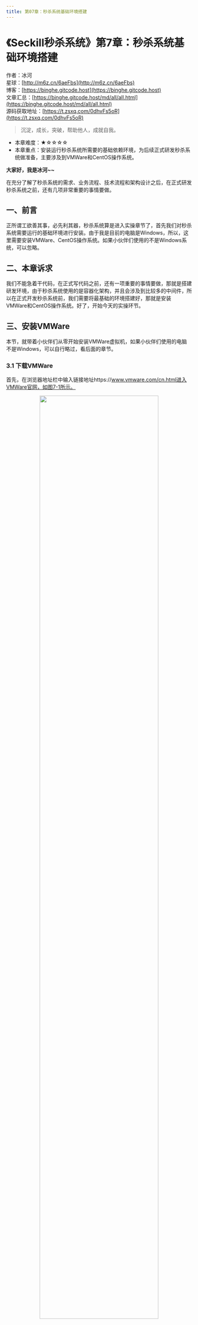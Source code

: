 ```yaml
---
title: 第07章：秒杀系统基础环境搭建
---
```


# 《Seckill秒杀系统》第7章：秒杀系统基础环境搭建

作者：冰河
<br/>星球：[http://m6z.cn/6aeFbs](http://m6z.cn/6aeFbs)
<br/>博客：[https://binghe.gitcode.host](https://binghe.gitcode.host)
<br/>文章汇总：[https://binghe.gitcode.host/md/all/all.html](https://binghe.gitcode.host/md/all/all.html)
<br/>源码获取地址：[https://t.zsxq.com/0dhvFs5oR](https://t.zsxq.com/0dhvFs5oR)

> 沉淀，成长，突破，帮助他人，成就自我。

* 本章难度：★☆☆☆☆
* 本章重点：安装运行秒杀系统所需要的基础依赖环境，为后续正式研发秒杀系统做准备，主要涉及到VMWare和CentOS操作系统。

**大家好，我是冰河~~**

在充分了解了秒杀系统的需求、业务流程、技术流程和架构设计之后，在正式研发秒杀系统之前，还有几项非常重要的事情要做。

## 一、前言

正所谓工欲善其事，必先利其器，秒杀系统算是进入实操章节了，首先我们对秒杀系统需要运行的基础环境进行安装。由于我是目前的电脑是Windows，所以，这里需要安装VMWare、CentOS操作系统。如果小伙伴们使用的不是Windows系统，可以忽略。

## 二、本章诉求

我们不能急着干代码，在正式写代码之前，还有一项重要的事情要做，那就是搭建研发环境，由于秒杀系统使用的是容器化架构，并且会涉及到比较多的中间件，所以在正式开发秒杀系统前，我们需要将最基础的环境搭建好，那就是安装VMWare和CentOS操作系统。好了，开始今天的实操环节。

## 三、安装VMWare

本节，就带着小伙伴们从零开始安装VMWare虚拟机，如果小伙伴们使用的电脑不是Windows，可以自行略过，看后面的章节。

### 3.1 下载VMWare

首先，在浏览器地址栏中输入链接地址https://www.vmware.com/cn.html进入VMWare官网，如图7-1所示。

<div align="center">
    <img src="https://binghe.gitcode.host/images/project/seckill/scekill-2023-05-11-001.png?raw=true" width="80%">
    <br/>
</div>

选择导航栏中的“下载”选项，然后在弹出的下拉菜单的左侧选择“产品下载”选项，在下拉菜单的右侧选择“Workstation Pro”选项，如图7-2所示。

<div align="center">
    <img src="https://binghe.gitcode.host/images/project/seckill/scekill-2023-05-11-002.png?raw=true" width="80%">
    <br/>
</div>

单击“Workstation Pro”选项后，进入“Workstation Pro”的下载页面，如图7-3所示。

<div align="center">
    <img src="https://binghe.gitcode.host/images/project/seckill/scekill-2023-05-11-003.png?raw=true" width="80%">
    <br/>
</div>

我在Windows操作系统上安装VMWare虚拟机，所以，下载“VMware Workstation Pro 15.5.1 for Windows”。如果小伙伴们需要在Linux操作系统上安装VMWare虚拟机，则可以选择下载“VMware Workstation Pro 15.5.1 for Linux”。

单击图7-3所示的“转至下载”按钮，将会跳转到VMware指定版本的下载页面，如图7-4所示。

<div align="center">
    <img src="https://binghe.gitcode.host/images/project/seckill/scekill-2023-05-11-004.png?raw=true" width="80%">
    <br/>
</div>


单击图7-4所示的“立即下载”按钮，将会跳转到VMWare登录页面，如图7-5所示。

<div align="center">
    <img src="https://binghe.gitcode.host/images/project/seckill/scekill-2023-05-11-005.png?raw=true" width="80%">
    <br/>
</div>

此时，输入在VMWare官网注册的账号和密码登录后下载VMWare即可。

如果小伙伴们没有在VMWare官网注册账号和密码，也可以在图7-3所示的页面中，选择“下载免费试用版：Windows|Linux”选项，下载免费试用版的VMWare，如图7-6所示。

<div align="center">
    <img src="https://binghe.gitcode.host/images/project/seckill/scekill-2023-05-11-006.png?raw=true" width="80%">
    <br/>
</div>

单击“下载免费试用版：Windows|Linux”选项后，将会跳转到VMWare试用版的下载页面，如图7-7所示。

<div align="center">
    <img src="https://binghe.gitcode.host/images/project/seckill/scekill-2023-05-11-007.png?raw=true" width="80%">
    <br/>
</div>

小伙伴们可以根据自身操作系统的类型，在图7-7所示的页面中，选择下载Windows版本的VMWare或者Linux版本的VMWare。

### 3.2 安装VMWare

下载VMWare安装包到本地后，双击VMWare安装包进行安装，具体的安装过程如图7-8—7-13所示。

<div align="center">
    <img src="https://binghe.gitcode.host/images/project/seckill/scekill-2023-05-11-008.png?raw=true" width="80%">
    <br/>
</div>

<div align="center">
    <img src="https://binghe.gitcode.host/images/project/seckill/scekill-2023-05-11-009.png?raw=true" width="80%">
    <br/>
</div>

<div align="center">
    <img src="https://binghe.gitcode.host/images/project/seckill/scekill-2023-05-11-010.png?raw=true" width="80%">
    <br/>
</div>

<div align="center">
    <img src="https://binghe.gitcode.host/images/project/seckill/scekill-2023-05-11-011.png?raw=true" width="80%">
    <br/>
</div>

<div align="center">
    <img src="https://binghe.gitcode.host/images/project/seckill/scekill-2023-05-11-012.png?raw=true" width="80%">
    <br/>
</div>

<div align="center">
    <img src="https://binghe.gitcode.host/images/project/seckill/scekill-2023-05-11-013.png?raw=true" width="80%">
    <br/>
</div>

小伙伴们按照如图4-8—4-13所示的安装过程即可安装VMWare，安装完成后，VMWare需要输入安装密钥，读者可自行上网查阅相关的安装密钥。

## 四、安装CentOS操作系统

这里我安装的是64位CentOS 7操作系统，大家也可以自行安装其他版本的Linux操作系统。

### 4.1 下载CentOS操作系统

在浏览器地址栏中输入链接地址：[http://mirror.nsc.liu.se/centos-store/7.8.2003/isos/x86_64/](http://mirror.nsc.liu.se/centos-store/7.8.2003/isos/x86_64/)，打开CentOS 7操作系统的下载页面，在下载页面中选择“CentOS-7-x86_64-DVD-2003.iso”镜像文件进行下载，如图7-14所示。

<div align="center">
    <img src="https://binghe.gitcode.host/images/project/seckill/scekill-2023-05-11-014.png?raw=true" width="80%">
    <br/>
</div>

选中下载即可。

### 4.2 配置CentOS操作系统

打开VMWare，依次按照下图顺序依次配置CentOS操作系统。

1.打开“VMware Workstation“软件，选择”创建新的虚拟机“。

<div align="center">
    <img src="https://binghe.gitcode.host/images/project/seckill/scekill-2023-05-11-015.png?raw=true" width="80%">
    <br/>
</div>

2、选择“典型”选项，然后下一步。

<div align="center">
    <img src="https://binghe.gitcode.host/images/project/seckill/scekill-2023-05-11-016.png?raw=true" width="80%">
    <br/>
</div>

3、选择“稍后安装操作系统”，点击下一步。

<div align="center">
    <img src="https://binghe.gitcode.host/images/project/seckill/scekill-2023-05-11-017.png?raw=true" width="80%">
    <br/>
</div>

4、客户机操作选择“Linux”,版本选择“CentOS 7 64位”，点击下一步。

<div align="center">
    <img src="https://binghe.gitcode.host/images/project/seckill/scekill-2023-05-11-018.png?raw=true" width="80%">
    <br/>
</div>

5、输入“虚拟机名称”，选择虚拟机文件保存的位置，点击下一步。

<div align="center">
    <img src="https://binghe.gitcode.host/images/project/seckill/scekill-2023-05-11-019.png?raw=true" width="80%">
    <br/>
</div>

6、最大磁盘默认20G大小即可，然后选择“将虚拟机磁盘存储为单个文件”，下一步。

<div align="center">
    <img src="https://binghe.gitcode.host/images/project/seckill/scekill-2023-05-11-020.png?raw=true" width="80%">
    <br/>
</div>

7、点击”自定义硬件配置“。

<div align="center">
    <img src="https://binghe.gitcode.host/images/project/seckill/scekill-2023-05-11-021.png?raw=true" width="80%">
    <br/>
</div>

8、选中”新CD/DVD“，选择”使用ISO映像文件“，然后设置CentOS7的ISO映像路径，点击关闭。

<div align="center">
    <img src="https://binghe.gitcode.host/images/project/seckill/scekill-2023-05-11-022.png?raw=true" width="80%">
    <br/>
</div>

网络适配器默认NAT就好。

9、点击完成，如下。

<div align="center">
    <img src="https://binghe.gitcode.host/images/project/seckill/scekill-2023-05-11-023.png?raw=true" width="80%">
    <br/>
</div>

接下来我们安装CentOS7。 

### 4.3 安装CentOS7的安装

1、选中刚刚配置的CentOS7，然后点击“开启此虚拟机”。

<div align="center">
    <img src="https://binghe.gitcode.host/images/project/seckill/scekill-2023-05-11-024.png?raw=true" width="80%">
    <br/>
</div>

2、虚拟机启动之后会出现如下界面（白色表示选中），默认选中的是Test this media & install CentOS 7。将鼠标移入到虚拟机中，并按下键盘中的“↑”键，选择Install CentOS 7，最后按下“Enter 键”。

<div align="center">
    <img src="https://binghe.gitcode.host/images/project/seckill/scekill-2023-05-11-025.png?raw=true" width="80%">
    <br/>
</div>

注意： 在虚拟机中的操作，鼠标必须要移入到虚拟机中，否则虚拟机感应不到，无法对其进行操作。 鼠标移动到虚拟机内部单击或者按下Ctrl + G，鼠标即可移入到虚拟机中。按下Ctrl + Alt，鼠标即可移出虚拟机。

3、按下Enter进行安装。

<div align="center">
    <img src="https://binghe.gitcode.host/images/project/seckill/scekill-2023-05-11-026.png?raw=true" width="80%">
    <br/>
</div>

4、等待系统加载完成。

<div align="center">
    <img src="https://binghe.gitcode.host/images/project/seckill/scekill-2023-05-11-027.png?raw=true" width="80%">
    <br/>
</div>

5、选择使用哪种语言，推荐使用英文。但如果是第一次安装，建议先安装中文版的熟悉一下，之后再选择英文的进行实践，这里就介绍中文的，下滑至底部选择中文。

<div align="center">
    <img src="https://binghe.gitcode.host/images/project/seckill/scekill-2023-05-11-028.png?raw=true" width="80%">
    <br/>
</div>

6、【本地化】只配置日期和时间，键盘和语言支持没有特殊情况默认就好。

<div align="center">
    <img src="https://binghe.gitcode.host/images/project/seckill/scekill-2023-05-11-029.png?raw=true" width="80%">
    <br/>
</div>

7、中国范围内都选择为上海（因为只有上海可选），并选择为24小时制，设置完成后单击完成按钮

<div align="center">
    <img src="https://binghe.gitcode.host/images/project/seckill/scekill-2023-05-11-030.png?raw=true" width="80%">
    <br/>
</div>

8、【软件】中只配置软件选择，安装源系统会自动识别，所以不用管。

<div align="center">
    <img src="https://binghe.gitcode.host/images/project/seckill/scekill-2023-05-11-031.png?raw=true" width="80%">
    <br/>
</div>

9、然后我们选择安装的系统是否含有界面，界面一般对于我们来说用处不大，而且CentOS的界面不好操作，所以这里选择最小安装。

<div align="center">
    <img src="https://binghe.gitcode.host/images/project/seckill/scekill-2023-05-11-032.png?raw=true" width="80%">
    <br/>
</div>

10、【系统】中只配置安装位置，指的是系统如何分区，其它的都默认就好。

<div align="center">
    <img src="https://binghe.gitcode.host/images/project/seckill/scekill-2023-05-11-033.png?raw=true" width="80%">
    <br/>
</div>

11、对分区不清楚的就选择自动配置分区，这里演示我要配置分区。

<div align="center">
    <img src="https://binghe.gitcode.host/images/project/seckill/scekill-2023-05-11-034.png?raw=true" width="80%">
    <br/>
</div>

12、手动分区我们要选择标准分区，然后点击下面的“+”添加分区。

<div align="center">
    <img src="https://binghe.gitcode.host/images/project/seckill/scekill-2023-05-11-035.png?raw=true" width="80%">
    <br/>
</div>

我们分别创建三个分区：**/boot区、swap交换分区、根分区/**

13、添加 /boot分区，用来放启动文件，大小300MB足矣，然后点击“添加挂载点”。

<div align="center">
    <img src="https://binghe.gitcode.host/images/project/seckill/scekill-2023-05-11-036.png?raw=true" width="80%">
    <br/>
</div>

<div align="center">
    <img src="https://binghe.gitcode.host/images/project/seckill/scekill-2023-05-11-037.png?raw=true" width="80%">
    <br/>
</div>

14、添加 swap分区，这个是交换分区，一般情况是物理内存的2倍大小，用于物理内存不足时使用，可能造成系统不稳定，所以看情况，可以设置小一点，甚至设置为0MB，这里我设置为512MB，然后点击”添加挂载点“。

<div align="center">
    <img src="https://binghe.gitcode.host/images/project/seckill/scekill-2023-05-11-038.png?raw=true" width="80%">
    <br/>
</div>

<div align="center">
    <img src="https://binghe.gitcode.host/images/project/seckill/scekill-2023-05-11-039.png?raw=true" width="80%">
    <br/>
</div>

15、增加根分区，表示所有空间大小，这里不填写大小，即默认剩余的空间都给根分区，然后点击”添加挂载点“。

<div align="center">
    <img src="https://binghe.gitcode.host/images/project/seckill/scekill-2023-05-11-040.png?raw=true" width="80%">
    <br/>
</div>

<div align="center">
    <img src="https://binghe.gitcode.host/images/project/seckill/scekill-2023-05-11-041.png?raw=true" width="80%">
    <br/>
</div>

16、点击”完成“。

<div align="center">
    <img src="https://binghe.gitcode.host/images/project/seckill/scekill-2023-05-11-041.png?raw=true" width="80%">
    <br/>
</div>

17、点击”接受更改“。

<div align="center">
    <img src="https://binghe.gitcode.host/images/project/seckill/scekill-2023-05-11-043.png?raw=true" width="80%">
    <br/>
</div>

18、回到界面，点击“开始安装“。

<div align="center">
    <img src="https://binghe.gitcode.host/images/project/seckill/scekill-2023-05-11-044.png?raw=true" width="80%">
    <br/>
</div>

19、接下来配置用户设置。

（1）设置管理员ROOT密码，这是最高权限root用户的密码（默认账号为root，密码为现在要设置的）。

​      在实际中root密码越复杂越好，因为这里只是演示，所以密码就没有那么复杂了。

​      提示：这个密码非常重要，请务必牢记！！！

<div align="center">
    <img src="https://binghe.gitcode.host/images/project/seckill/scekill-2023-05-11-045.png?raw=true" width="80%">
    <br/>
</div>

<div align="center">
    <img src="https://binghe.gitcode.host/images/project/seckill/scekill-2023-05-11-046.png?raw=true" width="80%">
    <br/>
</div>

（2）创建用户，这里就是普通的用户，权限比较低，这一步我们可以省略。

<div align="center">
    <img src="https://binghe.gitcode.host/images/project/seckill/scekill-2023-05-11-047.png?raw=true" width="80%">
    <br/>
</div>

20、用户设置好了之后，等待CentOS安装完成，，然后点击“完成配置”。

<div align="center">
    <img src="https://binghe.gitcode.host/images/project/seckill/scekill-2023-05-11-048.png?raw=true" width="80%">
    <br/>
</div>

21、等待配置全部完成后“点击重启”。

<div align="center">
    <img src="https://binghe.gitcode.host/images/project/seckill/scekill-2023-05-11-049.png?raw=true" width="80%">
    <br/>
</div>

22、CentOS的启动之后的界面如下。

<div align="center">
    <img src="https://binghe.gitcode.host/images/project/seckill/scekill-2023-05-11-050.png?raw=true" width="80%">
    <br/>
</div>

23、下面我们来登录CentOS，使用默认账号为root，密码为 你在前面安装时设置的root密码

**注意：在输入密码时，linux为了安全起见，是看不到你输入的密码。同时，如果是使用的是键盘右边的数字键盘输入密码的话，建议查看一下num lock键是否开启。**

<div align="center">
    <img src="https://binghe.gitcode.host/images/project/seckill/scekill-2023-05-11-051.png?raw=true" width="80%">
    <br/>
</div>

至此，CentOS7的安装全部完成了。

说明：CentOS 7默认安装好之后是没有自动开启网络连接的！所以下面我们还要配置一下CentOS7的网络。

### 4.4 CentOS7的网络配置

因为前面在设置CentOS7的网络适配器的时候，设置是NAT模式。所以这里有两种方法，一种是自动获取IP，另一种是固定获取IP

**1.自动获取IP**

①、首先要确保的是CentOS为NAT模式。

<div align="center">
    <img src="https://binghe.gitcode.host/images/project/seckill/scekill-2023-05-11-052.png?raw=true" width="80%">
    <br/>
</div>

②、在VMware界面（管理员方式启动）点击“编辑”里面的“虚拟网络编辑器”，然后勾选DHCP服务将IP地址分配给虚拟机，并设置子网IP(默认就好)。

<div align="center">
    <img src="https://binghe.gitcode.host/images/project/seckill/scekill-2023-05-11-053.png?raw=true" width="80%">
    <br/>
</div>

<div align="center">
    <img src="https://binghe.gitcode.host/images/project/seckill/scekill-2023-05-11-054.png?raw=true" width="80%">
    <br/>
</div>

③、点击NAT模式旁边的“NAT设置”，然后修改与子网IP同网段下的网关IP，就是前三位必须相同，

​    即192.168.30要相同，最后一位数不相同即可（其实已经自动设置好了，默认），最后点击“确认”保存设置。

<div align="center">
    <img src="https://binghe.gitcode.host/images/project/seckill/scekill-2023-05-11-055.png?raw=true" width="80%">
    <br/>
</div>

④、然后启动虚拟机，进入网络配置文件目录：cd /etc/sysconfig/network-scripts/，并且用 ls  命令查看是否有ifcfg-xxx名称的配置文件（ifcfg-lo除外），如果没有则说明网卡没有被识别，这种只能重装或者换个CentOS的版本。

<div align="center">
    <img src="https://binghe.gitcode.host/images/project/seckill/scekill-2023-05-11-056.png?raw=true" width="80%">
    <br/>
</div>

⑤、编辑ifcfg-ens33文件：vi ifcfg-ens33。按 i 进入insert编辑模式，

​    将BOOTPROTO设为dhcp，将ONBOOT设为yes，

​    按下Esc进入命令模式输入:wq保存并退出。

<div align="center">
    <img src="https://binghe.gitcode.host/images/project/seckill/scekill-2023-05-11-057.png?raw=true" width="80%">
    <br/>
</div>

⑥、配置完成之后输入：service network restart，重启网卡让网卡设置生效，之后就可以上网了。

<div align="center">
    <img src="https://binghe.gitcode.host/images/project/seckill/scekill-2023-05-11-058.png?raw=true" width="80%">
    <br/>
</div>

⑦、输入ip addr检查一下动态分配的IP，可以发现分配的动态IP为192.168.30.128。

<div align="center">
    <img src="https://binghe.gitcode.host/images/project/seckill/scekill-2023-05-11-059.png?raw=true" width="80%">
    <br/>
</div>

⑧、最后验证是否可以访问外网。

<div align="center">
    <img src="https://binghe.gitcode.host/images/project/seckill/scekill-2023-05-11-060.png?raw=true" width="80%">
    <br/>
</div>

发现是可以访问外网的。自动获取IP至此就介绍完了，下面介绍另一种方式。

**2.固定获取IP**

①、点击“编辑”里面的“虚拟网络编辑器”,取消勾选DHCP服务将IP地址分配给虚拟机。

<div align="center">
    <img src="https://binghe.gitcode.host/images/project/seckill/scekill-2023-05-11-061.png?raw=true" width="80%">
    <br/>
</div>

②、启动虚拟机，进入网络配置文件目录：cd /etc/sysconfig/network-scripts/，然后编辑ifcfg-ens33文件：vi ifcfg-ens33。按shift+i进入insert编辑模式，

  修改以下内容：

- BOOTPROTO=static 启用静态IP地址
- ONBOOT=yes   开启自动启用网络连接

  添加以下内容：

- IPADDR=192.168.30.100   设置IP地址
- NETMASK=255.255.255.0  子网掩码
- GATEWAY=192.168.30.2  设置网关

 注意：IPADDR不能和子网IP冲突(最后一位只要在0~255范围内随便取一个数字，这里选择100)，GATEWAY即”NAT设置“里面的网关IP。

 最后按下Esc进入命令模式输入:wq保存并退出。

<div align="center">
    <img src="https://binghe.gitcode.host/images/project/seckill/scekill-2023-05-11-062.png?raw=true" width="80%">
    <br/>
</div>

<div align="center">
    <img src="https://binghe.gitcode.host/images/project/seckill/scekill-2023-05-11-063.png?raw=true" width="80%">
    <br/>
</div>

修改和添加内容后如下图：

<div align="center">
    <img src="https://binghe.gitcode.host/images/project/seckill/scekill-2023-05-11-064.png?raw=true" width="80%">
    <br/>
</div>

③、输入service network restart 重启网卡让网卡设置生效。

④、输入ip addr检查一下IP。

⑤、验证是否可以访问外网：ping www.baidu.com。

如果ping www.baidu.com不通，那么再测试一下百度的ip地址14.215.177.38能否ping通，如果ip能通而域名不通则说明DNS解析有误，需要设置DNS。

⑥、设置DNS（有两种方式）。

注意：DNS服务器可以只配一个，也可以配置多个，下面我用的是两个免费的DNS服务器，查看IP地址，测试联网。

----第一种是在 ifcfg-ens33 文件的后面进行添加DNS1=xxx.xxx.xxx.xxx。

<div align="center">
    <img src="https://binghe.gitcode.host/images/project/seckill/scekill-2023-05-11-065.png?raw=true" width="80%">
    <br/>
</div>

注意改完后重启网卡才能生效。

----第二种方式是改vi /etc/resolv.conf或者直接echo -e "nameserver 114.114.114.114\nnameserver 223.5.5.5" >>/etc/resolv.conf。(\n是换行的意思)

使用vi命令添加的时候要注意格式：

- nameserver xxx1.xxx1.xxx1.xxx1
- nameserver xxx2.xxx2.xxx2.xxx2

使用echo命令则直接运行就可以了。

两种方式完成后的效果是一样的，如下图：

<div align="center">
    <img src="https://binghe.gitcode.host/images/project/seckill/scekill-2023-05-11-066.png?raw=true" width="80%">
    <br/>
</div>

常用的免费DNS地址：

- 国内移动、电信和联通通用的DNS：114.114.114.114。
- 阿里：首选：223.5.5.5 备用：223.6.6.6
- 百度 ：180.76.76.76
- 腾讯：首选：119.29.29.29，备用：119.28.28.28
- 谷歌 8.8.8.8

## 五、总结

所谓工欲善其事，必先利其器，在正式研发秒杀系统之前，先把虚拟机和操作系统环境搭建好，以便后续更好的研发秒杀系统。

最后，可以在评论区写下你学完本章节的收获，祝大家都能学有所成，我们一起搞定高并发秒杀系统。

**好了，今天就到这儿吧，我是冰河，我们下期见~~**

## 六、如何加入星球

本文节选自 **冰河技术** 知识星球，加入**冰河技术**知识星球， 带你学习，一起成长，专注互联网高并发、高性能、高可用，高可扩展实战型项目和手写中间件项目，以及分享各种硬核技术，从项目中顺带总结各种技术知识点和面试面经。不忘初心，努力成为一个简单、干净而纯粹的技术人，为读者提供有价值的实战型项目和中间件项目以及各种硬核技术。

加入星球，你将获得：

1.项目学习：微服务入门必备的SpringCloud Alibaba实战项目、手写RPC项目—所有大厂都需要的项目【含上百个经典面试题】、深度解析Spring6核心技术—只要学习Java就必须深度掌握的框架【含数十个经典思考题】、Seckill秒杀系统项目—进大厂必备高并发、高性能和高可用技能

2.框架源码：手写RPC项目—所有大厂都需要的项目【含上百个经典面试题】、深度解析Spring6核心技术—只要学习Java就必须深度掌握的框架【含数十个经典思考题】。

3.硬核技术：深入理解高并发系列（全册）、深入理解JVM系列（全册）、深入浅出Java设计模式（全册）、MySQL核心知识（全册）。

4.技术小册：深入理解高并发编程（第1版）、深入理解高并发编程（第2版）、从零开始手写RPC框架、SpringCloud Alibaba实战、冰河的渗透实战笔记、MySQL核心知识手册、Spring IOC核心技术、Nginx核心技术、面经手册

5.技术与就业指导：提供相关就业辅导和未来发展指引，冰河从初级程序员不断沉淀，成长，突破，一路成长为互联网资深技术专家，相信我的经历和经验对你有所帮助。

冰河的知识星球是一个简单、干净、纯粹交流技术的星球，不吹水，目前领券加入享5折优惠，价值远超门票。加入星球的用户，记得添加冰河微信：hacker_binghe，冰河拉你进星球专属VIP交流群。

<div align="center">
    <img src="https://binghe.gitcode.host/images/personal/xingqiu_149.png?raw=true" width="70%">
    <br/>
</div>

这样算来，**原价299，立减149，150元就能加入星球，相当于直接5折！**。跟冰河一起学习《SpringCloud Alibaba实战》、《手撸RPC专栏》和《Spring6核心技术》、以及《Seckill秒杀系统》，从零开始介绍原理、设计架构、手撸代码，

**150元就能学这么多硬核技术、中间件项目和大厂秒杀系统，比其他培训机构不知便宜多少倍，硬核多少倍，如果是我，我会买他个终身会员！**

加入要趁早，后续还会随着项目和加入的人数涨价，而且只会涨，不会降，先加入的小伙伴就是赚到。

## 七、其他方式加入星球

* **链接** ：打开链接 [http://m6z.cn/6aeFbs](http://m6z.cn/6aeFbs) 加入星球。
* **回复** ：在公众号 **冰河技术** 回复 **星球** 领取优惠券加入星球。

**特别提醒：** 苹果用户进圈或续费，请加微信 **hacker_binghe** 扫二维码，或者去公众号 **冰河技术** 回复 **星球** 扫二维码加入星球。

## 八、联系冰河

### 加群交流

本群的宗旨是给大家提供一个良好的技术学习交流平台，所以杜绝一切广告！由于微信群人满 100 之后无法加入，请扫描下方二维码先添加作者 “冰河” 微信(hacker_binghe)，备注：`星球编号`。



<div align="center">
    <img src="https://binghe.gitcode.host/images/personal/hacker_binghe.jpg?raw=true" width="180px">
    <div style="font-size: 18px;">冰河微信</div>
    <br/>
</div>



### 公众号

分享各种编程语言、开发技术、分布式与微服务架构、分布式数据库、分布式事务、云原生、大数据与云计算技术和渗透技术。另外，还会分享各种面试题和面试技巧。内容在 **冰河技术** 微信公众号首发，强烈建议大家关注。

<div align="center">
    <img src="https://binghe.gitcode.host/images/personal/ice_wechat.jpg?raw=true" width="180px">
    <div style="font-size: 18px;">公众号：冰河技术</div>
    <br/>
</div>


### 视频号

定期分享各种编程语言、开发技术、分布式与微服务架构、分布式数据库、分布式事务、云原生、大数据与云计算技术和渗透技术。另外，还会分享各种面试题和面试技巧。

<div align="center">
    <img src="https://binghe.gitcode.host/images/personal/ice_video.png?raw=true" width="180px">
    <div style="font-size: 18px;">视频号：冰河技术</div>
    <br/>
</div>



### 星球

加入星球 **[冰河技术](http://m6z.cn/6aeFbs)**，可以获得本站点所有学习内容的指导与帮助。如果你遇到不能独立解决的问题，也可以添加冰河的微信：**hacker_binghe**， 我们一起沟通交流。另外，在星球中不只能学到实用的硬核技术，还能学习**实战项目**！

关注 [冰河技术](https://img-blog.csdnimg.cn/20210426115714643.jpg?raw=true)公众号，回复 `星球` 可以获取入场优惠券。

<div align="center">
    <img src="https://binghe.gitcode.host/images/personal/xingqiu.png?raw=true" width="180px">
    <div style="font-size: 18px;">知识星球：冰河技术</div>
    <br/>
</div>